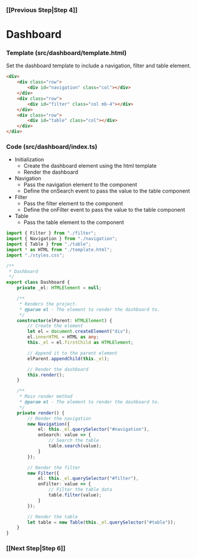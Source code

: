 ### [[Previous Step|Step 4]]

# Dashboard

### Template (src/dashboard/template.html)

Set the dashboard template to include a navigation, filter and table element.

```html
<div>
    <div class="row">
        <div id="navigation" class="col"></div>
    </div>
    <div class="row">
        <div id="filter" class="col mb-4"></div>
    </div>
    <div class="row">
        <div id="table" class="col"></div>
    </div>
</div>
```

### Code (src/dashboard/index.ts)

- Initialization
  - Create the dashboard element using the html template
  - Render the dashboard
- Navigation
  - Pass the navigation element to the component
  - Define the onSearch event to pass the value to the table component
- Filter
  - Pass the filter element to the component
  - Define the onFilter event to pass the value to the table component
- Table
  - Pass the table element to the component

```ts
import { Filter } from "./filter";
import { Navigation } from "./navigation";
import { Table } from "./table";
import * as HTML from "./template.html";
import "./styles.css";

/**
 * Dashboard
 */
export class Dashboard {
    private _el: HTMLElement = null;

    /**
     * Renders the project.
     * @param el - The element to render the dashboard to.
     */
    constructor(elParent: HTMLElement) {
        // Create the element
        let el = document.createElement("div");
        el.innerHTML = HTML as any;
        this._el = el.firstChild as HTMLElement;

        // Append it to the parent element
        elParent.appendChild(this._el);

        // Render the dashboard
        this.render();
    }

    /**
     * Main render method
     * @param el - The element to render the dashboard to.
     */
    private render() {
        // Render the navigation
        new Navigation({
            el: this._el.querySelector("#navigation"),
            onSearch: value => {
                // Search the table
                table.search(value);
            }
        });

        // Render the filter
        new Filter({
            el: this._el.querySelector("#filter"),
            onFilter: value => {
                // Filter the table data
                table.filter(value);
            }
        });

        // Render the table
        let table = new Table(this._el.querySelector("#table"));
    }
}
```

### [[Next Step|Step 6]]